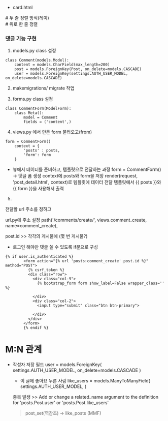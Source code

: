 - card.html
<div class="card my-3 p-0 col-12 col-md-6 col-xl-4"> # 두 줄 정렬 방식(레이)
<div class="card my-3 p-0 col-12 offset-md-3 col-md-6"> # 위로 한 줄 정렬

### 댓글 기능 구현
1. models.py class 설정
```shell
class Comment(models.Model):
    content = models.CharField(max_length=200)
    post = models.ForeignKey(Post, on_delete=models.CASCADE)
    user = models.ForeignKey(settings.AUTH_USER_MODEL, on_delete=models.CASCADE)
```

2. makemigrations/ migrate 작업

3. forms.py class 설정
```shell
class CommentForm(ModelForm):
    class Meta():
        model = Comment
        fields = ('content',)
```


4. views.py 에서 만든 form 불러오고(from)
```shell
form = CommentForm()
    context = {
        'posts' : posts,
        'form': form
    }
```
- 뷰에서 데이터를 준비하고, 템플릿으로 전달하는 과정
form = CommentForm() → 댓글 폼 생성
context에 posts와 form을 저장
render(request, 'post_detail.html', context)로 템플릿에 데이터 전달
템플릿에서 {{ posts }}와 {{ form }}을 사용해서 출력

5. 
전달할 url 주소를 정하고
<form action="{% url 'posts:comment_create' post.id %}" method="POST">
url.py에 주소 설정
path('<int:post_id>/comments/create/', views.comment_create, name=comment_create),

post.id >> 각각의 게시물에 (몇 번 게시물?)


- 로그인 해야만 댓글 쓸 수 있도록 if문으로 구성
```shell
{% if user.is_authenticated %}
        <form action="{% url 'posts:comment_create' post.id %}" method="POST">
          {% csrf_token %}
          <div class="row">
            <div class="col-9">
              {% bootstrap_form form show_label=False wrapper_class='' %}

            </div>
            <div class="col-2">
              <input type="submit" class="btn btn-primary">

            </div>
          </div>
        </form>
        {% endif %}
```
# M:N 관계
  - 작성자 저장 필드
    user = models.ForeignKey(
        settings.AUTH_USER_MODEL,
        on_delete=models.CASCADE
    )
    - 이 글에 좋아요 누른 사람
    like_users = models.ManyToManyField(
        settings.AUTH_USER_MODEL,
    )

    중복 발생 >> Add or change a related_name argument to the definition for 'posts.Post.user' or 'posts.Post.like_users'
    > post_set(역참조) -> like_posts (MMF)